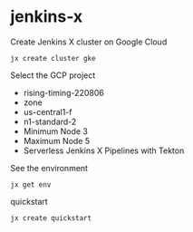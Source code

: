 # jenkins-x

Create Jenkins X cluster on Google Cloud
```
jx create cluster gke
```

Select the GCP project
- rising-timing-220806
- zone
- us-central1-f
- n1-standard-2
- Minimum Node 3
- Maximum Node 5
- Serverless Jenkins X Pipelines with Tekton


See the environment
```
jx get env
```

quickstart
```
jx create quickstart
```

